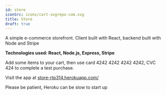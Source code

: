 ```yaml
---
id: store
iconSrc: icons/cart-svgrepo-com.svg
title: Store
draft: true
---
```


A simple e-commerce storefront. Client built with React, backend built with Node and Stripe

**Technologies used: React, Node.js, Express, Stripe**

Add some items to your cart, then use card 4242 4242 4242 4242, CVC 424 to complete a test purchase.

Visit the app at <a href="https://store-rtp314.herokuapp.com/" target="_blank">store-rtp314.herokuapp.com/</a>

Please be patient, Heroku can be slow to start up
